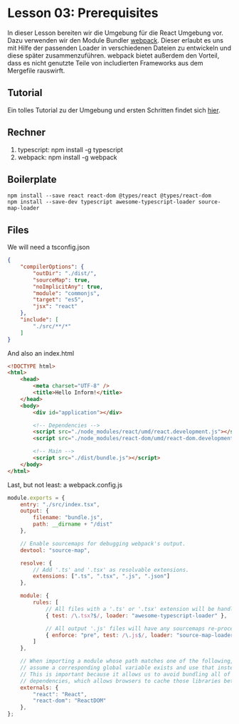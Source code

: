 # Lesson 03: Prerequisites
In dieser Lesson bereiten wir die Umgebung für die React Umgebung vor. Dazu verwenden wir den Module Bundler [webpack](https://github.com/webpack/webpack). Dieser erlaubt es uns mit Hilfe der passenden Loader in verschiedenen Dateien zu entwickeln und diese später zusammenzuführen. webpack bietet außerdem den Vorteil, dass es nicht genutzte Teile von includierten Frameworks aus dem Mergefile rauswirft.

## Tutorial
Ein tolles Tutorial zu der Umgebung und ersten Schritten findet sich [hier](https://www.typescriptlang.org/docs/handbook/react-&-webpack.html).

## Rechner
1. typescript: npm install -g typescript
2. webpack: npm install -g webpack

## Boilerplate
```
npm install --save react react-dom @types/react @types/react-dom
npm install --save-dev typescript awesome-typescript-loader source-map-loader
```

## Files
We will need a tsconfig.json
```json
{
    "compilerOptions": {
        "outDir": "./dist/",
        "sourceMap": true,
        "noImplicitAny": true,
        "module": "commonjs",
        "target": "es5",
        "jsx": "react"
    },
    "include": [
        "./src/**/*"
    ]
}
```

And also an index.html
```html
<!DOCTYPE html>
<html>
    <head>
        <meta charset="UTF-8" />
        <title>Hello Inform!</title>
    </head>
    <body>
        <div id="application"></div>

        <!-- Dependencies -->
        <script src="./node_modules/react/umd/react.development.js"></script>
        <script src="./node_modules/react-dom/umd/react-dom.development.js"></script>

        <!-- Main -->
        <script src="./dist/bundle.js"></script>
    </body>
</html>
```

Last, but not least: a webpack.config.js
```javascript
module.exports = {
    entry: "./src/index.tsx",
    output: {
        filename: "bundle.js",
        path: __dirname + "/dist"
    },

    // Enable sourcemaps for debugging webpack's output.
    devtool: "source-map",

    resolve: {
        // Add '.ts' and '.tsx' as resolvable extensions.
        extensions: [".ts", ".tsx", ".js", ".json"]
    },

    module: {
        rules: [
            // All files with a '.ts' or '.tsx' extension will be handled by 'awesome-typescript-loader'.
            { test: /\.tsx?$/, loader: "awesome-typescript-loader" },

            // All output '.js' files will have any sourcemaps re-processed by 'source-map-loader'.
            { enforce: "pre", test: /\.js$/, loader: "source-map-loader" }
        ]
    },

    // When importing a module whose path matches one of the following, just
    // assume a corresponding global variable exists and use that instead.
    // This is important because it allows us to avoid bundling all of our
    // dependencies, which allows browsers to cache those libraries between builds.
    externals: {
        "react": "React",
        "react-dom": "ReactDOM"
    },
};
```
